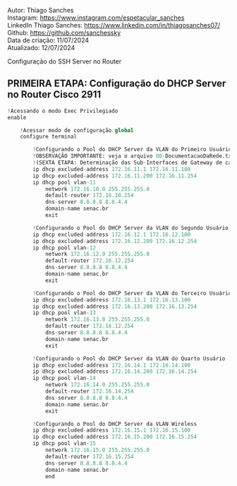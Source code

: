 Autor: Thiago Sanches<br>
Instagram: https://www.instagram.com/espetacular_sanches<br>
LinkedIn Thiago Sanches: https://www.linkedin.com/in/thiagosanches07/<br>
Github: https://github.com/sanchessky<br>
Data de criação: 11/07/2024<br>
Atualizado: 12/07/2024<br>

Configuração do SSH Server no Router <br>



## PRIMEIRA ETAPA: Configuração do DHCP Server no Router Cisco 2911

```python
!Acessando o modo Exec Privilegiado
enable

	!Acessar modo de configuração global
	configure terminal

		!Configurando o Pool do DHCP Server da VLAN do Primeiro Usuário
		!OBSERVAÇÃO IMPORTANTE: veja o arquivo 00-DocumentacaoDaRede.txt a partir da linha: 186 
		!(SEXTA ETAPA: Determinação das Sub-Interfaces de Gateway de cada VLAN dos Grupos)
		ip dhcp excluded-address 172.16.11.1 172.16.11.100
		ip dhcp excluded-address 172.16.11.200 172.16.11.254
		ip dhcp pool vlan-11
			network 172.16.10.0 255.255.255.0
			default-router 172.16.10.254
			dns-server 8.8.8.8 8.8.4.4
			domain-name senac.br
			exit

		!Configurando o Pool do DHCP Server da VLAN do Segundo Usuário	
		ip dhcp excluded-address 172.16.12.1 172.16.12.100
		ip dhcp excluded-address 172.16.12.200 172.16.12.254
		ip dhcp pool vlan-12
			network 172.16.12.0 255.255.255.0
			default-router 172.16.12.254
			dns-server 8.8.8.8 8.8.4.4
			domain-name senac.br
			exit

		!Configurando o Pool do DHCP Server da VLAN do Terceiro Usuário	
		ip dhcp excluded-address 172.16.13.1 172.16.13.100
		ip dhcp excluded-address 172.16.13.200 172.16.13.254
		ip dhcp pool vlan-13
			network 172.16.13.0 255.255.255.0
			default-router 172.16.12.254
			dns-server 8.8.8.8 8.8.4.4
			domain-name senac.br
			exit

		!Configurando o Pool do DHCP Server da VLAN do Quarto Usuário	
		ip dhcp excluded-address 172.16.14.1 172.16.14.100
		ip dhcp excluded-address 172.16.14.200 172.16.14.254
		ip dhcp pool vlan-14
			network 172.16.14.0 255.255.255.0
			default-router 172.16.14.254
			dns-server 8.8.8.8 8.8.4.4
			domain-name senac.br
			exit

		!Configurando o Pool do DHCP Server da VLAN Wireless
		ip dhcp excluded-address 172.16.15.1 172.16.15.100
		ip dhcp excluded-address 172.16.15.200 172.16.15.254
		ip dhcp pool vlan-15
			network 172.16.15.0 255.255.255.0
			default-router 172.16.15.254
			dns-server 8.8.8.8 8.8.4.4
			domain-name senac.br
			end
